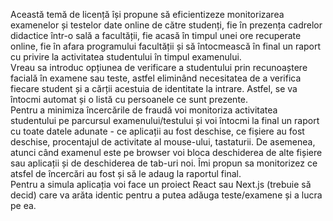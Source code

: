 Această temă de licență își propune să eficientizeze monitorizarea examenelor și testelor date online de către studenți, fie în prezența cadrelor didactice într-o sală a facultății, fie acasă în timpul unei ore recuperate online, fie în afara programului facultății și să întocmească în final un raport cu privire la activitatea studentului în timpul examenului.\
Vreau sa introduc opțiunea de verificare a studentului prin recunoaștere facială în examene sau teste, astfel eliminând necesitatea de a verifica fiecare student și a cărții acestuia de identitate la intrare. Astfel, se va întocmi automat și o listă cu persoanele ce sunt prezente.\
Pentru a minimiza încercările de fraudă voi monitoriza activitatea studentului pe parcursul examenului/testului și voi întocmi la final un raport cu toate datele adunate - ce aplicații au fost deschise, ce fișiere au fost deschise, procentajul de activitate al mouse-ului, tastaturii. De asemenea, atunci când examenul este pe browser voi bloca deschiderea de alte fișiere sau aplicații și de deschiderea de tab-uri noi. Îmi propun sa monitorizez ce atsfel de încercări au fost și să le adaug la raportul final.\
Pentru a simula aplicația voi face un proiect React sau Next.js (trebuie să decid) care va arăta identic pentru a putea adăuga teste/examene și a lucra pe ea. 
